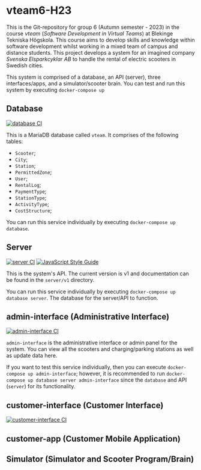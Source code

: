 # vteam6-H23

This is the Git-repository for group 6 (Autumn semester - 2023) in the course *vteam* (*Software Development in Virtual Teams*) at Blekinge Tekniska Högskola. This course aims to develop skills and knowledge within software development whilst working in a mixed team of campus and distance students. This project develops a system for an imagined company *Svenska Elsparkcyklar AB* to handle the rental of electric scooters in Swedish cities.

This system is comprised of a database, an API (server), three interfaces/apps, and a simulator/scooter brain. You can test and run this system by executing `docker-compose up`

## Database

[![database CI](https://github.com/Mooney91/vteam6-HT23/actions/workflows/database.yml/badge.svg)](https://github.com/Mooney91/vteam6-HT23/actions/workflows/database.yml)

This is a MariaDB database called `vteam`. It comprises of the following tables:
- `Scooter`;
- `City`;
- `Station`;
- `PermittedZone`;
- `User`;
- `RentalLog`;
- `PaymentType`;
- `StationType`;
- `ActivityType`;
- `CostStructure`;

You can run this service individually by executing `docker-compose up database`.

## Server

[![server CI](https://github.com/Mooney91/vteam6-HT23/actions/workflows/server.yml/badge.svg)](https://github.com/Mooney91/vteam6-HT23/actions/workflows/server.yml) [![JavaScript Style Guide](https://img.shields.io/badge/code_style-standard-brightgreen.svg)](https://standardjs.com)

This is the system's API. The current version is v1 and documentation can be found in the `server/v1` directory. 

You can run this service individually by executing `docker-compose up database server`. The database for the server/API to function.

## admin-interface (Administrative Interface)

[![admin-interface CI](https://github.com/Mooney91/vteam6-HT23/actions/workflows/admin-interface.yml/badge.svg)](https://github.com/Mooney91/vteam6-HT23/actions/workflows/admin-interface.yml)

`admin-interface` is the administrative interface or admin panel for the system. You can view all the scooters and charging/parking stations as well as update data here.

If you want to test this service individually, then you can execute `docker-compose up admin-interface`; however, it is recommended to run `docker-compose up database server admin-interface` since the `database` and API (`server`) for its functionality.

## customer-interface (Customer Interface)

[![customer-interface CI](https://github.com/Mooney91/vteam6-HT23/actions/workflows/customer-interface.yml/badge.svg)](https://github.com/Mooney91/vteam6-HT23/actions/workflows/customer-interface.yml)

## customer-app (Customer Mobile Application)

## Simulator (Simulator and Scooter Program/Brain)
